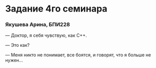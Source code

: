 # Задание 4го семинара
### Якушева Арина, БПИ228

— Доктор, я себя чувствую, как C++.

— Это как?

— Меня никто не понимает, все боятся, и говорят, что я больше не нужен...